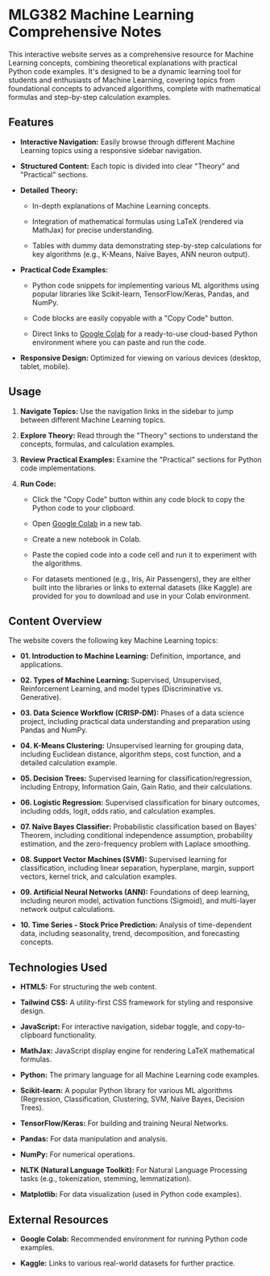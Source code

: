 # MLG382 Machine Learning Comprehensive Notes

This interactive website serves as a comprehensive resource for Machine Learning concepts, combining theoretical explanations with practical Python code examples. It's designed to be a dynamic learning tool for students and enthusiasts of Machine Learning, covering topics from foundational concepts to advanced algorithms, complete with mathematical formulas and step-by-step calculation examples.

## Features

* **Interactive Navigation:** Easily browse through different Machine Learning topics using a responsive sidebar navigation.

* **Structured Content:** Each topic is divided into clear "Theory" and "Practical" sections.

* **Detailed Theory:**

    * In-depth explanations of Machine Learning concepts.

    * Integration of mathematical formulas using LaTeX (rendered via MathJax) for precise understanding.

    * Tables with dummy data demonstrating step-by-step calculations for key algorithms (e.g., K-Means, Naïve Bayes, ANN neuron output).

* **Practical Code Examples:**

    * Python code snippets for implementing various ML algorithms using popular libraries like Scikit-learn, TensorFlow/Keras, Pandas, and NumPy.

    * Code blocks are easily copyable with a "Copy Code" button.

    * Direct links to [Google Colab](https://colab.research.google.com/) for a ready-to-use cloud-based Python environment where you can paste and run the code.

* **Responsive Design:** Optimized for viewing on various devices (desktop, tablet, mobile).

## Usage

1.  **Navigate Topics:** Use the navigation links in the sidebar to jump between different Machine Learning topics.

2.  **Explore Theory:** Read through the "Theory" sections to understand the concepts, formulas, and calculation examples.

3.  **Review Practical Examples:** Examine the "Practical" sections for Python code implementations.

4.  **Run Code:**

    * Click the "Copy Code" button within any code block to copy the Python code to your clipboard.

    * Open [Google Colab](https://colab.research.google.com/) in a new tab.

    * Create a new notebook in Colab.

    * Paste the copied code into a code cell and run it to experiment with the algorithms.

    * For datasets mentioned (e.g., Iris, Air Passengers), they are either built into the libraries or links to external datasets (like Kaggle) are provided for you to download and use in your Colab environment.

## Content Overview

The website covers the following key Machine Learning topics:

* **01. Introduction to Machine Learning:** Definition, importance, and applications.

* **02. Types of Machine Learning:** Supervised, Unsupervised, Reinforcement Learning, and model types (Discriminative vs. Generative).

* **03. Data Science Workflow (CRISP-DM):** Phases of a data science project, including practical data understanding and preparation using Pandas and NumPy.

* **04. K-Means Clustering:** Unsupervised learning for grouping data, including Euclidean distance, algorithm steps, cost function, and a detailed calculation example.

* **05. Decision Trees:** Supervised learning for classification/regression, including Entropy, Information Gain, Gain Ratio, and their calculations.

* **06. Logistic Regression:** Supervised classification for binary outcomes, including odds, logit, odds ratio, and calculation examples.

* **07. Naïve Bayes Classifier:** Probabilistic classification based on Bayes' Theorem, including conditional independence assumption, probability estimation, and the zero-frequency problem with Laplace smoothing.

* **08. Support Vector Machines (SVM):** Supervised learning for classification, including linear separation, hyperplane, margin, support vectors, kernel trick, and calculation examples.

* **09. Artificial Neural Networks (ANN):** Foundations of deep learning, including neuron model, activation functions (Sigmoid), and multi-layer network output calculations.

* **10. Time Series - Stock Price Prediction:** Analysis of time-dependent data, including seasonality, trend, decomposition, and forecasting concepts.

## Technologies Used

* **HTML5:** For structuring the web content.

* **Tailwind CSS:** A utility-first CSS framework for styling and responsive design.

* **JavaScript:** For interactive navigation, sidebar toggle, and copy-to-clipboard functionality.

* **MathJax:** JavaScript display engine for rendering LaTeX mathematical formulas.

* **Python:** The primary language for all Machine Learning code examples.

* **Scikit-learn:** A popular Python library for various ML algorithms (Regression, Classification, Clustering, SVM, Naïve Bayes, Decision Trees).

* **TensorFlow/Keras:** For building and training Neural Networks.

* **Pandas:** For data manipulation and analysis.

* **NumPy:** For numerical operations.

* **NLTK (Natural Language Toolkit):** For Natural Language Processing tasks (e.g., tokenization, stemming, lemmatization).

* **Matplotlib:** For data visualization (used in Python code examples).

## External Resources

* **Google Colab:** Recommended environment for running Python code examples.

* **Kaggle:** Links to various real-world datasets for further practice.
